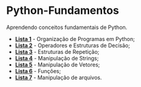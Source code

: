 # Python-Fundamentos
Aprendendo conceitos fundamentais de Python.

* **[Lista 1](https://github.com/taferreiraua/Python-Fundamentos/blob/master/arqv_md/Lista1.md)** - Organização de Programas em Python;
* **[Lista 2](https://github.com/taferreiraua/Python-Fundamentos/blob/master/arqv_md/Lista2.md)** - Operadores e Estruturas de Decisão;
* **[Lista 3](https://github.com/taferreiraua/Python-Fundamentos/blob/master/arqv_md/Lista3.md)** - Estruturas de Repetição;
* **[Lista 4](https://github.com/taferreiraua/Python-Fundamentos/blob/master/arqv_md/Lista4.md)** - Manipulação de Strings;
* **[Lista 5](https://github.com/taferreiraua/Python-Fundamentos/blob/master/arqv_md/Lista5.md)** - Manipulação de Vetores;
* **[Lista 6](https://github.com/taferreiraua/Python-Fundamentos/blob/master/arqv_md/Lista6.md)** - Funções;
* **[Lista 7](https://github.com/taferreiraua/Python-Fundamentos/blob/master/arqv_md/Lista7.md)** - Manipulação de arquivos.
